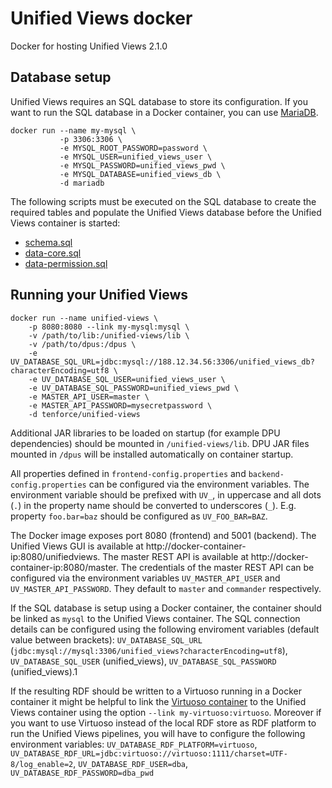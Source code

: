 # Unified Views docker
Docker for hosting Unified Views 2.1.0

## Database setup
Unified Views requires an SQL database to store its configuration. If you want to run the SQL database in a Docker container, you can use [MariaDB](https://registry.hub.docker.com/_/mariadb/).

    docker run --name my-mysql \
               -p 3306:3306 \
               -e MYSQL_ROOT_PASSWORD=password \
               -e MYSQL_USER=unified_views_user \
               -e MYSQL_PASSWORD=unified_views_pwd \
               -e MYSQL_DATABASE=unified_views_db \
               -d mariadb

The following scripts must be executed on the SQL database to create the required tables and populate the Unified Views database before the Unified Views container is started:
- [schema.sql](https://raw.githubusercontent.com/UnifiedViews/Core/UV_v2.1.0/db/mysql/schema.sql)
- [data-core.sql](https://raw.githubusercontent.com/UnifiedViews/Core/UV_v2.1.0/db/mysql/data-core.sql)
- [data-permission.sql](https://raw.githubusercontent.com/UnifiedViews/Core/UV_v2.1.0/db/mysql/data-permissions.sql)

## Running your Unified Views
    docker run --name unified-views \
        -p 8080:8080 --link my-mysql:mysql \
        -v /path/to/lib:/unified-views/lib \
        -v /path/to/dpus:/dpus \
        -e UV_DATABASE_SQL_URL=jdbc:mysql://188.12.34.56:3306/unified_views_db?characterEncoding=utf8 \
        -e UV_DATABASE_SQL_USER=unified_views_user \
        -e UV_DATABASE_SQL_PASSWORD=unified_views_pwd \
        -e MASTER_API_USER=master \
        -e MASTER_API_PASSWORD=mysecretpassword \
        -d tenforce/unified-views

Additional JAR libraries to be loaded on startup (for example DPU dependencies) should be mounted in `/unified-views/lib`. DPU JAR files mounted in `/dpus` will be installed automatically on container startup.

All properties defined in `frontend-config.properties` and `backend-config.properties` can be configured via the environment variables. The environment variable should be prefixed with `UV_`, in uppercase and all dots (`.`) in the property name should be converted to underscores (`_`). E.g. property `foo.bar=baz` should be configured as `UV_FOO_BAR=BAZ`. 

The Docker image exposes port 8080 (frontend) and 5001 (backend). The Unified Views GUI is available at http://docker-container-ip:8080/unifiedviews. The master REST API is available at http://docker-container-ip:8080/master. The credentials of the master REST API can be configured via the environment variables `UV_MASTER_API_USER` and `UV_MASTER_API_PASSWORD`. They default to `master` and `commander` respectively.

If the SQL database is setup using a Docker container, the container should be linked as `mysql` to the Unified Views container. The SQL connection details can be configured using the following enviroment variables (default value between brackets): `UV_DATABASE_SQL_URL` (`jdbc:mysql://mysql:3306/unified_views?characterEncoding=utf8`), `UV_DATABASE_SQL_USER` (unified_views), `UV_DATABASE_SQL_PASSWORD` (unified_views).1

If the resulting RDF should be written to a Virtuoso running in a Docker container it might be helpful to link the [Virtuoso container](https://hub.docker.com/r/tenforce/virtuoso/) to the Unified Views container using the option `--link my-virtuoso:virtuoso`. Moreover if you want to use Virtuoso instead of the local RDF store as RDF platform to run the Unified Views pipelines, you will have to configure the following environment variables: `UV_DATABASE_RDF_PLATFORM=virtuoso`, `UV_DATABASE_RDF_URL=jdbc:virtuoso://virtuoso:1111/charset=UTF-8/log_enable=2`, `UV_DATABASE_RDF_USER=dba`, `UV_DATABASE_RDF_PASSWORD=dba_pwd`

